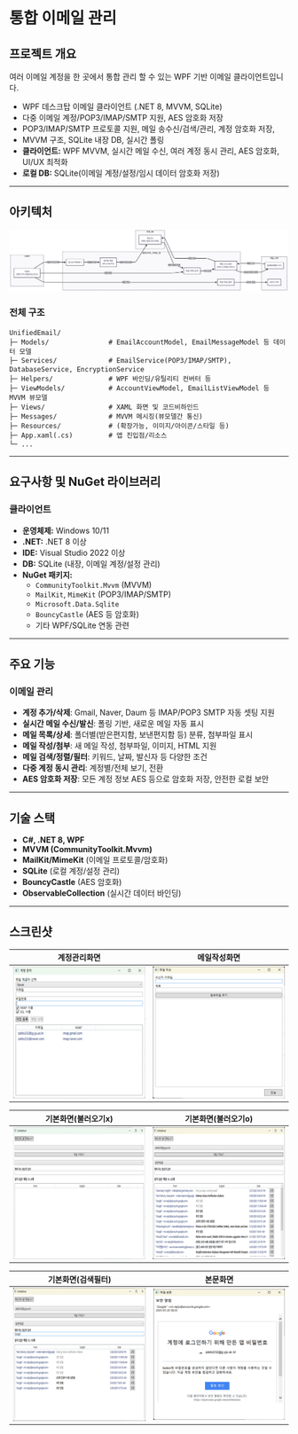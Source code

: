 # 통합 이메일 관리

## 프로젝트 개요

  여러 이메일 계정을 한 곳에서 통합 관리 할 수 있는 WPF 기반 이메일 클라이언트입니다.  
- WPF 데스크탑 이메일 클라이언트 (.NET 8, MVVM, SQLite)
- 다중 이메일 계정/POP3/IMAP/SMTP 지원, AES 암호화 저장
- POP3/IMAP/SMTP 프로토콜 지원, 메일 송수신/검색/관리, 계정 암호화 저장,  
- MVVM 구조, SQLite 내장 DB, 실시간 폴링
- **클라이언트:** WPF MVVM, 실시간 메일 수신, 여러 계정 동시 관리, AES 암호화, UI/UX 최적화  
- **로컬 DB:** SQLite(이메일 계정/설정/임시 데이터 암호화 저장)

---

## 아키텍처

![아키텍쳐](Screenshots/EmailArchitecture.png)

### 전체 구조
```plaintext
UnifiedEmail/
├─ Models/               # EmailAccountModel, EmailMessageModel 등 데이터 모델
├─ Services/             # EmailService(POP3/IMAP/SMTP), DatabaseService, EncryptionService
├─ Helpers/              # WPF 바인딩/유틸리티 컨버터 등
├─ ViewModels/           # AccountViewModel, EmailListViewModel 등 MVVM 뷰모델
├─ Views/                # XAML 화면 및 코드비하인드
├─ Messages/             # MVVM 메시징(뷰모델간 통신)
├─ Resources/            # (확장가능, 이미지/아이콘/스타일 등)
├─ App.xaml(.cs)         # 앱 진입점/리소스
└─ ...
```

------------------------------

## 요구사항 및 NuGet 라이브러리

### 클라이언트
- **운영체제:** Windows 10/11
- **.NET:** .NET 8 이상
- **IDE:** Visual Studio 2022 이상
- **DB:** SQLite (내장, 이메일 계정/설정 관리)
- **NuGet 패키지:**
  - `CommunityToolkit.Mvvm` (MVVM)
  - `MailKit`, `MimeKit` (POP3/IMAP/SMTP)
  - `Microsoft.Data.Sqlite`
  - `BouncyCastle` (AES 등 암호화)
  - 기타 WPF/SQLite 연동 관련

---

## 주요 기능

### 이메일 관리
- **계정 추가/삭제**: Gmail, Naver, Daum 등 IMAP/POP3 SMTP 자동 셋팅 지원
- **실시간 메일 수신/발신**: 폴링 기반, 새로운 메일 자동 표시
- **메일 목록/상세**: 폴더별(받은편지함, 보낸편지함 등) 분류, 첨부파일 표시
- **메일 작성/첨부**: 새 메일 작성, 첨부파일, 이미지, HTML 지원
- **메일 검색/정렬/필터**: 키워드, 날짜, 발신자 등 다양한 조건
- **다중 계정 동시 관리**: 계정별/전체 보기, 전환
- **AES 암호화 저장**: 모든 계정 정보 AES 등으로 암호화 저장, 안전한 로컬 보안

---

## 기술 스택

- **C#, .NET 8, WPF**
- **MVVM (CommunityToolkit.Mvvm)**
- **MailKit/MimeKit** (이메일 프로토콜/암호화)
- **SQLite** (로컬 계정/설정 관리)
- **BouncyCastle** (AES 암호화)
- **ObservableCollection** (실시간 데이터 바인딩)

---

## 스크린샷

| 계정관리화면 | 메일작성화면 |
|----------|----------|
| ![](Screenshots/계정등록.png) | ![](Screenshots/메일작성.png) |

| 기본화면(불러오기x) | 기본화면(불러오기o) |
|----------|--------------|
| ![](Screenshots/기본메뉴.png) | ![](Screenshots/리스트.png) |

| 기본화면(검색필터) | 본문화면 |
|----------|--------------|
| ![](Screenshots/검색필터.png) | ![](Screenshots/본문.png) |
